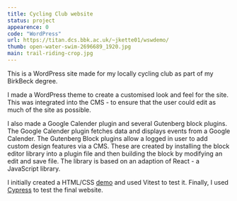 ```yaml
---
title: Cycling Club website
status: project
appearence: 0
code: "WordPress"
url: https://titan.dcs.bbk.ac.uk/~jkette01/wswdemo/
thumb: open-water-swim-2696689_1920.jpg
main: trail-riding-crop.jpg
---
```


This is a WordPress site made for my locally cycling club as part of my BirkBeck degree. 

I made a WordPress theme to create a customised look and feel for the site. This was integrated into the CMS - to ensure that the user could edit as much of the site as possible. 

I also made a Google Calender plugin and several Gutenberg block plugins. The Google Calender plugin fetches data and displays events from a Google Calender. The Gutenberg Block plugins allow a logged in user to add custom design features via a CMS. These are created by installing the block editor library into a plugin file and then building the block by modifying an edit and save file. The library is based on an adaption of React - a JavaScript library. 

I initially created a HTML/CSS [demo](https://titan.dcs.bbk.ac.uk/~jkette01/wswstatic/) and used Vitest to test it. Finally, I used [Cypress](https://www.cypress.io/) to test the final website. 